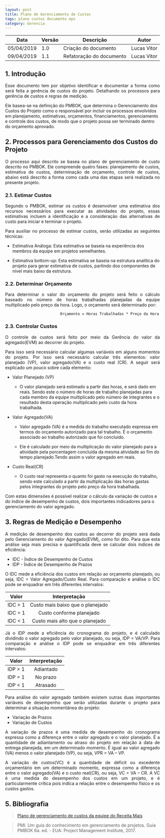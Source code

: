 ```yaml
---
layout: post
title: Plano de Gerenciamento de Custos
tags: plano custos documento eps
category: Gerencia
---
```

|Data   |Versão   |Descrição   |Autor   |
|---|---|---|---|
|05/04/2019   | 1.0  |Criação do documento   |Lucas Vitor   |
|09/04/2019   | 1.1  |Refatoração do documento | Lucas Vitor |


## 1. Introdução

<p align="justify">Esse documento tem por objetivo identificar e documentar a forma como será feita a gerência de custos do projeto. Detalhando os processos para gerência de custos e regras de medição.

Ele basea-se na definição do PMBOK, que determina o Gerenciamento dos Custos do Projeto como o responsável por incluir os processos envolvidos em planejamento, estimativas, orçamentos, financiamentos, gerenciamento e controle dos custos, de modo que o projeto possa ser terminado dentro do orçamento aprovado. </p>
<!--more-->

## 2. Processos para Gerenciamento dos Custos do Projeto

<p align="justify">O  processo aqui descrito se basea no plano de gerenciamento de custo descrito no PMBOK. Ele compreende quatro fases: planejamento de custos, estimativa de custos, determinação de orçamento, controle de custos, abaixo está descrito a forma como cada uma das etapas será realizada no presente projeto. </p>

### 2.1. Estimar Custos

<p align="justify">Segundo o PMBOK, estimar os custos é desenvolver uma estimativa dos recursos necessários para executar as atividades do projeto, essas estimativas incluem a identificação e a consideração das alternativas de custo para iniciar e terminar o projeto.</p>

<p align="justify">Para auxiliar no processo de estimar custos, serão utilizadas as seguintes técnicas:</p>

- Estimativa Análoga: Esta estimativa se baseia na experiência dos membros da equipe em projetos semelhantes.

- Estimativa bottom-up: Esta estimativa se baseia na estrutura analítica do projeto para gerar estimativa de custos, partindo dos componentes de nível mais baixo da estrutura.

### 2.2. Determinar Orçamento

<p align="justify">Para determinar o valor do orçamento do projeto será feito o cálculo baseado no número de horas trabalhadas planejadas da equipe multiplicado pelo preço da hora. Logo, o orçamento será determinado por:</p>

                             Orçamento = Horas Trabalhadas * Preço da Hora

### 2.3. Controlar Custos

<p align="justify">O controle de custos será feito por meio da Gerência do valor da agregado(EVM) ao decorrer do projeto.</p>

<p align="justify">Para isso será necessário calcular algumas variáveis em alguns momentos do projeto. Por isso será necessário calcular três elementos: valor planejado (VP), valor agregado(VA) e o custo real (CR). A seguir será explicado um pouco sobre cada elemento:</p>

- Valor Planejado (VP)

    - O valor planejado será estimado a partir das horas, e será dado em reais. Sendo este o número de horas de trabalho planejadas para cada membro da equipe multiplicado pelo número de integrantes e o resultado desta operação multiplicado pelo custo da hora trabalhada.

- Valor Agregado(VA)

    - Valor agregado (VA) é a medida do trabalho executado expressa em termos do orçamento autorizado para tal trabalho. É o orçamento associado ao trabalho autorizado que foi concluído.

    - Ele é calculado por meio da multiplicação do valor planejado para a atividade pela porcentagem concluída da mesma atividade ao fim do tempo planejado.Tendo assim o valor agregado em reais.

- Custo Real(CR)

    - O custo real representa o quanto foi gasto na execução do trabalho, sendo este calculado a partir da multiplicação das horas gastas pelos integrantes do projeto pelo preço da hora trabalhada.

Com estas dimensões é possível realizar o cálculo da variação de custos e do índice de desempenho de custos, dois importantes indicadores para o gerenciamento do valor agregado.</p>

## 3. Regras de Medição e Desempenho

<p align="justify">A medição de desempenho dos custos ao decorrer do projeto será dada pelo Gerenciamento do valor Agregado(EVM), como foi dito. Para que esta análise seja mais precisa e quantificada deve se calcular dois índices de eficiência:</p>

- IDC - Índice de Desempenho de Custos
- IDP - Índice de Desempenho de Prazos

<p align="justify">O IDC mede a eficiência dos custos em relação ao orçamento planejado, ou seja, IDC = Valor Agregado/Custo Real. Para comparação e análise o IDC pode se enquadrar em três diferentes intervalos:</p>

|Valor|	Interpretação|
| :--: | :--: |
|IDC > 1|Custo mais baixo que o planejado|
|IDC = 1|Custo conforme planejado|
|IDC < 1|Custo mais alto que o planejado|

<p align="justify">Já o IDP mede a eficiência do cronograma do projeto, e é calculado dividindo o valor agregado pelo valor planejado, ou seja, IDP = VA/VP. Para comparação e análise o IDP pode se enquadrar em três diferentes intervalos:</p>

|Valor|	Interpretação|
| :--: | :--: |
|IDP > 1|Adiantado|
|IDP = 1|No prazo|
|IDP < 1|Atrasado|

<p align="justify">Para análise do valor agregado também existem outras duas importantes variáveis de desempenho que serão utilizadas durante o projeto para determinar a situação momentânea do projeto:</p>

- Variação de Prazos
- Variação de Custos

<p align="justify">A variação de prazos é uma medida de desempenho do cronograma expressa como a diferença entre o valor agregado e o valor planejado. É a quantidade de adiantamento ou atraso do projeto em relação à data de entrega planejada, em um determinado momento. É igual ao valor agregado (VA) menos o valor planejado (VP), ou seja, VPR = VA – VP.</p>

<p align="justify">A variação de custos(VC) é a quantidade de déficit ou excedente orçamentário em um determinado momento, expressa como a diferença entre o valor agregado(VA) e o custo real(CR), ou seja, VC = VA – CR. A VC é uma medida do desempenho dos custos em um projeto, e é particularmente crítica pois indica a relação entre o desempenho físico e os custos gastos.</p>


## 5. Bibliografia

> [Plano de gerenciamento de custos da equipe do Receita Mais](https://github.com/fga-eps-mds/2017.2-Receita-Mais/wiki/Plano-de-Gerenciamento-de-Custo)

> PMI. Um guia do conhecimento em gerenciamento de projetos. Guia PMBOK 6a. ed. - EUA: Project Management Institute, 2017.
